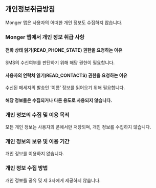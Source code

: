 ## 개인정보취급방침

Monger 앱은 사용자의 어떠한 개인 정보도 수집하지 않습니다.

### Monger 앱에서 개인 정보 취급 사항

#### 전화 상태 읽기(READ_PHONE_STATE) 권한을 요청하는 이유

SMS의 수신여부를 판단하기 위해 해당 권한이 필요합니다.

#### 사용자의 연락처 읽기(READ_CONTACTS) 권한을 요청하는 이유

수신된 메세지의 발송인 ‘이름’ 정보를 읽어오기 위해 필요합니다.

#### 해당 정보들은 수집되거나 다른 용도로 사용되지 않습니다.

### 개인 정보의 수집 및 이용 목적

모든 개인 정보는 사용자의 폰에서만 저장되며, 개인 정보를 수집하지 않습니다.

### 개인 정보의 보유 및 이용 기간

개인 정보를 이용하지 않습니다.

### 개인 정보 수집 방법

개인 정보를 공유 및 제 3자에게 제공하지 않습니다.

